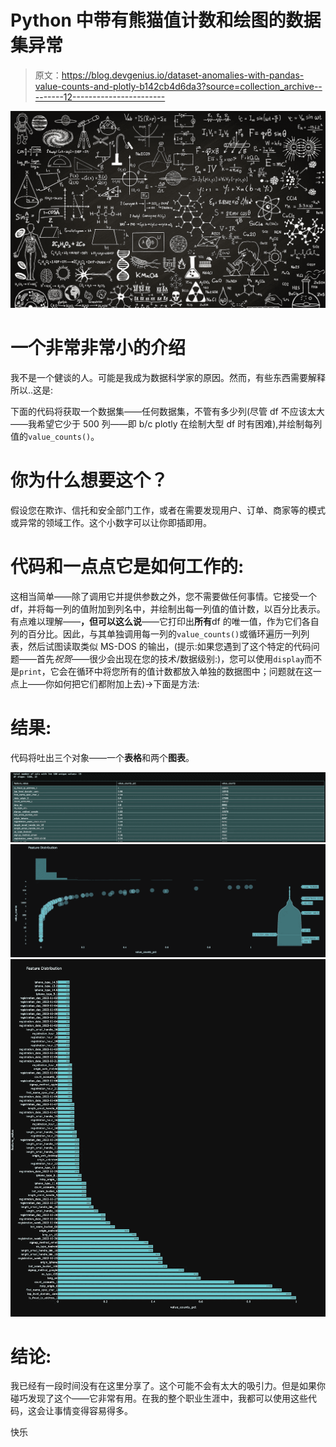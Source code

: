 # Python 中带有熊猫值计数和绘图的数据集异常

> 原文：<https://blog.devgenius.io/dataset-anomalies-with-pandas-value-counts-and-plotly-b142cb4d6da3?source=collection_archive---------12----------------------->

![](img/f88fb4d55323d29b1d053352ffb6945e.png)

# 一个非常非常小的介绍

我不是一个健谈的人。可能是我成为数据科学家的原因。然而，有些东西需要解释所以..这是:

下面的代码将获取一个数据集——任何数据集，不管有多少列(尽管 df 不应该太大——我希望它少于 500 列——即 b/c plotly 在绘制大型 df 时有困难),并绘制每列值的`value_counts()`。

# 你为什么想要这个？

假设您在欺诈、信托和安全部门工作，或者在需要发现用户、订单、商家等的模式或异常的领域工作。这个小数字可以让你即插即用。

# 代码和一点点它是如何工作的:

这相当简单——除了调用它并提供参数之外，您不需要做任何事情。它接受一个 df，并将每一列的值附加到列名中，并绘制出每一列值的值计数，以百分比表示。有点难以理解——**，但可以这么说**——它打印出**所有**df 的唯一值，作为它们各自列的百分比。因此，与其单独调用每一列的`value_counts()`或循环遍历一列列表，然后试图读取类似 MS-DOS 的输出，(提示:如果您遇到了这个特定的代码问题——首先*祝贺*——很少会出现在您的技术/数据级别:)，您可以使用`display`而不是`print`，它会在循环中将您所有的值计数都放入单独的数据图中；问题就在这一点上——你如何把它们都附加上去)→下面是方法:

# 结果:

代码将吐出三个对象——一个**表格**和两个**图表**。

![](img/5eec23397e031fd26899fb1406d76b50.png)![](img/78f9c79a091252b296243d7c0aaaa99d.png)![](img/e5b0167010fb24a35018a87457171afc.png)

# 结论:

我已经有一段时间没有在这里分享了。这个可能不会有太大的吸引力。但是如果你碰巧发现了这个——它非常有用。在我的整个职业生涯中，我都可以使用这些代码，这会让事情变得容易得多。

快乐